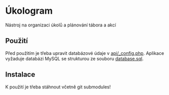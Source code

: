# Úkologram
Nástroj na organizaci úkolů a plánování tábora a akcí

## Použití
Před použitím je třeba upravit databázové údaje v [api/\_config.php](api/_config.php).
Aplikace vyžaduje databázi MySQL se strukturou ze souboru [database.sql](database.sql).

## Instalace
K použití je třeba stáhnout včetně git submodules!
